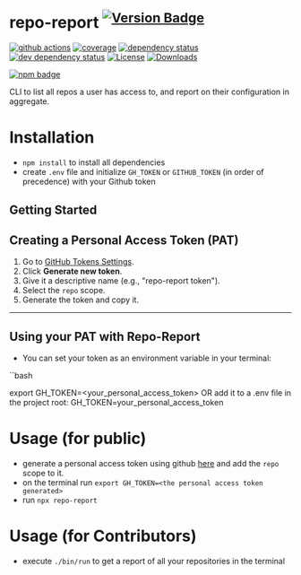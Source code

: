 # repo-report <sup>[![Version Badge][npm-version-svg]][package-url]</sup>

[![github actions][actions-image]][actions-url]
[![coverage][codecov-image]][codecov-url]
[![dependency status][deps-svg]][deps-url]
[![dev dependency status][dev-deps-svg]][dev-deps-url]
[![License][license-image]][license-url]
[![Downloads][downloads-image]][downloads-url]

[![npm badge][npm-badge-png]][package-url]

CLI to list all repos a user has access to, and report on their configuration in aggregate.


# Installation

- `npm install` to install all dependencies
- create `.env` file and initialize `GH_TOKEN` or `GITHUB_TOKEN` (in order of precedence) with your Github token

## Getting Started

## Creating a Personal Access Token (PAT)

1. Go to [GitHub Tokens Settings](https://github.com/settings/tokens).
2. Click **Generate new token**.
3. Give it a descriptive name (e.g., "repo-report token").
4. Select the `repo` scope.
5. Generate the token and copy it.

---

## Using your PAT with Repo-Report

- You can set your token as an environment variable in your terminal:

``bash

export GH_TOKEN=<your_personal_access_token>
OR add it to a .env file in the project root:
GH_TOKEN=your_personal_access_token


# Usage (for public)

- generate a personal access token using github [here](https://github.com/settings/tokens) and add the `repo` scope to it.
- on the terminal run `export GH_TOKEN=<the personal access token generated>`
- run `npx repo-report`

# Usage (for Contributors)

- execute `./bin/run` to get a report of all your repositories in the terminal

[package-url]: https://npmjs.org/package/repo-report
[npm-version-svg]: https://versionbadg.es/ljharb/repo-report.svg
[deps-svg]: https://david-dm.org/ljharb/repo-report.svg
[deps-url]: https://david-dm.org/ljharb/repo-report
[dev-deps-svg]: https://david-dm.org/ljharb/repo-report/dev-status.svg
[dev-deps-url]: https://david-dm.org/ljharb/repo-report#info=devDependencies
[npm-badge-png]: https://nodei.co/npm/repo-report.png?downloads=true&stars=true
[license-image]: https://img.shields.io/npm/l/repo-report.svg
[license-url]: LICENSE
[downloads-image]: https://img.shields.io/npm/dm/repo-report.svg
[downloads-url]: https://npm-stat.com/charts.html?package=repo-report
[codecov-image]: https://codecov.io/gh/ljharb/repo-report/branch/main/graphs/badge.svg
[codecov-url]: https://app.codecov.io/gh/ljharb/repo-report/
[actions-image]: https://img.shields.io/endpoint?url=https://github-actions-badge-u3jn4tfpocch.runkit.sh/ljharb/repo-report
[actions-url]: https://github.com/ljharb/repo-report/actions
